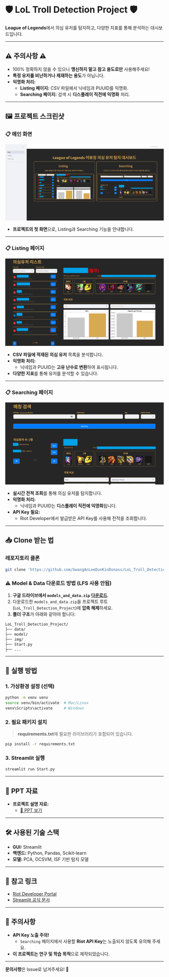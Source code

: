 # 🛡️ LoL Troll Detection Project 🛡️
**League of Legends**에서 의심 유저를 탐지하고, 다양한 지표를 통해 분석하는 대시보드입니다.

---

## ⚠️ **주의사항** ⚠️
- 100% 정확하지 않을 수 있으니 **맹신하지 말고 참고 용도로만** 사용해주세요! 
- **특정 유저를 비난하거나 제재하는 용도**가 아닙니다.  
- **익명화 처리:**  
  - **Listing 페이지:** CSV 파일에서 닉네임과 PUUID를 익명화.  
  - **Searching 페이지:** 검색 시 **디스플레이 직전에 익명화** 처리.  

---

## 🖼️ **프로젝트 스크린샷**

### 📋 **메인 화면**
![Main](./img/screenshot/title.png)
- **프로젝트의 첫 화면**으로, Listing과 Searching 기능을 안내합니다.

---

### 📋 **Listing 페이지**
![Listing](./img/screenshot/list.png)
- **CSV 파일에 적재된 의심 유저** 목록을 분석합니다.  
- **익명화 처리:**  
  - 닉네임과 PUUID는 **고유 난수로 변환**하여 표시됩니다.  
- **다양한 지표**를 통해 유저를 분석할 수 있습니다.

---

### 📋 **Searching 페이지**
![Searching](./img/screenshot/search.png)
- **실시간 전적 조회**를 통해 의심 유저를 탐지합니다.  
- **익명화 처리:**  
  - 닉네임과 PUUID는 **디스플레이 직전에 익명화**됩니다.  
- **API Key 필요:**  
  - Riot Developer에서 발급받은 API Key를 사용해 전적을 조회합니다.  

---

## 📥 **Clone 받는 법**

### **레포지토리 클론**
```bash
git clone 'https://github.com/GwangAnLeeDunKinDonass/LoL_Troll_Detection_Project.git'
```

### ⚠️ **Model & Data 다운로드 방법 (LFS 사용 안됨)**

1. **구글 드라이브에서 `models_and_data.zip` [다운로드](https://drive.google.com/file/d/1IU8jBlGDMmaouHl26G3ufmls0_UqVvpz/view?usp=sharing)**.  
2. 다운로드한 `models_and_data.zip`을 프로젝트 루트 (`LoL_Troll_Detection_Project`)에 **압축 해제**하세요.  
3. **폴더 구조**가 아래와 같아야 합니다:

```
LoL_Troll_Detection_Project/
├── data/
├── model/
├── img/
├── Start.py
├── ...
```

---

## 🚀 **실행 방법**

### 1. **가상환경 설정 (선택)**
```bash
python -m venv venv
source venv/bin/activate  # Mac/Linux
venv\Scripts\activate     # Windows
```

### 2. **필요 패키지 설치**
> **requirements.txt**에 필요한 라이브러리가 포함되어 있습니다.

```bash
pip install -r requirements.txt
```

### 3. **Streamlit 실행**
```bash
streamlit run Start.py
```

---

## 📄 **PPT 자료**
- **프로젝트 설명 자료:**  
  - [📑 PPT 보기](./img/ppt.pdf)  

---

## 🛠️ **사용된 기술 스택**
- **GUI:** Streamlit  
- **백엔드:** Python, Pandas, Scikit-learn  
- **모델:** PCA, OCSVM, ISF 기반 탐지 모델  

---

## 🔗 **참고 링크**
- [Riot Developer Portal](https://developer.riotgames.com/)
- [Streamlit 공식 문서](https://docs.streamlit.io/)

---

## 📌 **주의사항**
- **API Key 노출 주의!**  
  - `Searching` 페이지에서 사용할 **Riot API Key**는 노출되지 않도록 유의해 주세요.
- **이 프로젝트는 연구 및 학습 목적**으로 제작되었습니다.  

---

**문의사항**은 Issue로 남겨주세요! 🙌
